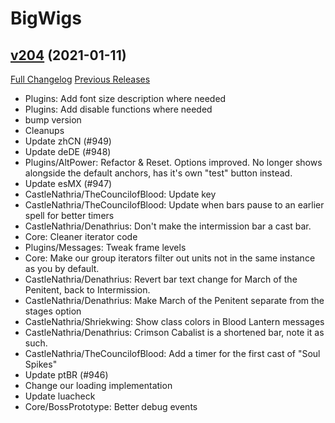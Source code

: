 # BigWigs

## [v204](https://github.com/BigWigsMods/BigWigs/tree/v204) (2021-01-11)
[Full Changelog](https://github.com/BigWigsMods/BigWigs/compare/v203.1...v204) [Previous Releases](https://github.com/BigWigsMods/BigWigs/releases)

- Plugins: Add font size description where needed  
- Plugins: Add disable functions where needed  
- bump version  
- Cleanups  
- Update zhCN (#949)  
- Update deDE (#948)  
- Plugins/AltPower: Refactor & Reset. Options improved. No longer shows alongside the default anchors, has it's own "test" button instead.  
- Update esMX (#947)  
- CastleNathria/TheCouncilofBlood: Update key  
- CastleNathria/TheCouncilofBlood: Update when bars pause to an earlier spell for better timers  
- CastleNathria/Denathrius: Don't make the intermission bar a cast bar.  
- Core: Cleaner iterator code  
- Plugins/Messages: Tweak frame levels  
- Core: Make our group iterators filter out units not in the same instance as you by default.  
- CastleNathria/Denathrius: Revert bar text change for March of the Penitent, back to Intermission.  
- CastleNathria/Denathrius: Make March of the Penitent separate from the stages option  
- CastleNathria/Shriekwing: Show class colors in Blood Lantern messages  
- CastleNathria/Denathrius: Crimson Cabalist is a shortened bar, note it as such.  
- CastleNathria/TheCouncilofBlood: Add a timer for the first cast of "Soul Spikes"  
- Update ptBR (#946)  
- Change our loading implementation  
- Update luacheck  
- Core/BossPrototype: Better debug events  
